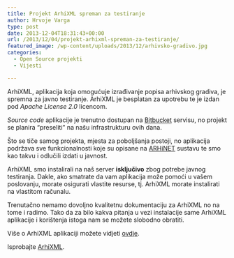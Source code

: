 ```yaml
---
title: Projekt ArhiXML spreman za testiranje
author: Hrvoje Varga
type: post
date: 2013-12-04T18:31:43+00:00
url: /2013/12/04/projekt-arhixml-spreman-za-testiranje/
featured_image: /wp-content/uploads/2013/12/arhivsko-gradivo.jpg
categories:
  - Open Source projekti
  - Vijesti

---
```

ArhiXML, aplikacija koja omogućuje izrađivanje popisa arhivskog gradiva, je spremna za javno testiranje. ArhiXML je besplatan za upotrebu te je izdan pod _Apache License 2.0_ licencom.

_Source code_ aplikacije je trenutno dostupan na <a href="https://bitbucket.org/hrle/arhixml" target="_blank">Bitbucket</a> servisu, no projekt se planira &#8220;preseliti&#8221; na našu infrastrukturu ovih dana.

Što se tiče samog projekta, mjesta za poboljšanja postoji, no aplikacija podržava sve funkcionalnosti koje su opisane na [ARHiNET][1] sustavu te smo kao takvu i odlučili izdati u javnost.
  
ArhiXML smo instalirali na naš server **isključivo** zbog potrebe javnog testiranja. Dakle, ako smatrate da vam aplikacija može pomoći u vašem poslovanju, morate osigurati vlastite resurse, tj. ArhiXML morate instalirati na vlastitom računalu.

Trenutačno nemamo dovoljno kvalitetnu dokumentaciju za ArhiXML no na tome i radimo. Tako da za bilo kakva pitanja u vezi instalacije same ArhiXML aplikacije i korištenja istoga nam se možete slobodno obratiti.

Više o ArhiXML aplikaciji možete vidjeti <a title="ArhiXML" href="https://www.opensource-osijek.org/wordpress/arhixml/" target="_blank">ovdje</a>.
  
Isprobajte <a href="https://www.opensource-osijek.org/arhixml/" target="_blank">ArhiXML</a>.

 [1]: http://arhinet.arhiv.hr/_Pages/PreuzmiXMLShemu.aspx
